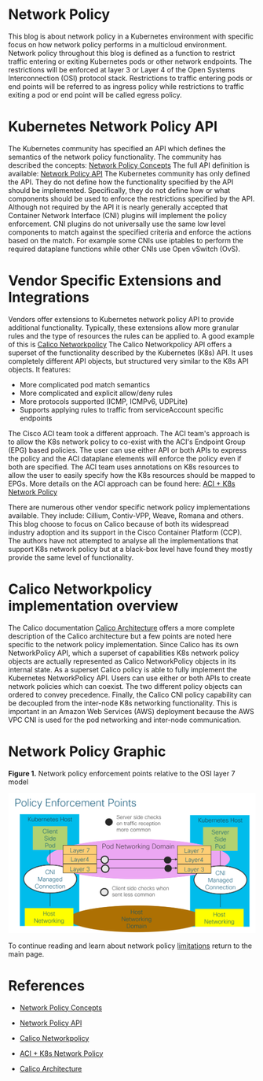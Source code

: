
# Network Policy

This blog is about network policy in a Kubernetes environment with specific focus on
how network policy performs in a multicloud environment.  Network policy throughout
this blog is defined as a function to restrict traffic entering or exiting Kubernetes
pods or other network endpoints. The restrictions will be enforced at layer 3 or
Layer 4 of the Open Systems Interconnection (OSI) protocol stack.  Restrictions to
traffic entering pods or end points will be referred to as ingress policy while
restrictions to traffic exiting a pod or end point will be called egress policy.

# Kubernetes Network Policy API

The Kubernetes community has specified an API which defines the semantics of the
network policy functionality.  The community has described the concepts:
[Network Policy Concepts](https://kubernetes.io/docs/concepts/services-networking/network-policies/)
The full API definition is available:
[Network Policy API](https://kubernetes.io/docs/reference/generated/kubernetes-api/v1.12/#networkpolicy-v1-networking-k8s-io)
The Kubernetes community has only defined the API.  They do not define how the functionality
specified by the API should be implemented. Specifically, they do not define how or what
components should be used to enforce the restrictions specified by the API.  Although
not required by the API it is nearly generally accepted that Container Network
Interface (CNI) plugins will implement the policy enforcement.
CNI plugins do not universally use the same low level components
to match against the specified criteria and enforce the actions based on the match.
For example some CNIs use iptables to perform the required dataplane functions while
other CNIs use Open vSwitch (OvS).

# Vendor Specific Extensions and Integrations

Vendors offer extensions to Kubernetes network policy API to provide additional functionality.
Typically, these extensions allow more granular rules and the type of resources the rules
can be applied to.  A good example of this is
[Calico Networkpolicy](https://docs.projectcalico.org/v3.6/reference/calicoctl/resources/networkpolicy)
The Calico Networkpolicy API offers a superset of the functionality described by
the Kubernetes (K8s) API.  It uses completely different API objects, but
structured very similar to the K8s API objects.  It features:

* More complicated pod match semantics
* More complicated and explicit allow/deny rules
* More protocols supported (ICMP, ICMPv6, UDPLite)
* Supports applying rules to traffic from serviceAccount specific endpoints

The Cisco ACI team took a different approach.  The ACI team's approach is to allow the K8s
network policy to co-exist with the ACI's Endpoint Group (EPG) based policies. The user can use either API or
both APIs to express the policy and the ACI dataplane elements will enforce the policy even
if both are specified.   The ACI team uses annotations on K8s resources to allow the user to
easily specify how the K8s resources should be mapped to EPGs. More details on the
ACI approach can be found here:
[ACI + K8s Network Policy](https://www.cisco.com/c/en/us/td/docs/switches/datacenter/aci/apic/sw/kb/b_Kubernetes_Integration_with_ACI.html)

There are numerous other vendor specific network policy implementations available.  They include: 
Cillium, Contiv-VPP, Weave, Romana and others. This blog choose to focus on Calico because of
both its widespread industry adoption and its support in the Cisco Container Platform (CCP). 
The authors have not attempted to analyse all the implementations that support K8s network policy
but at a black-box level have found they mostly provide the same level of functionality.

# Calico Networkpolicy implementation overview

The Calico documentation
[Calico Architecture](https://docs.projectcalico.org/v3.6/reference/architecture/)
offers a more complete description of the Calico architecture but a few points are noted here
specific to the network policy implementation.   Since Calico has its own NetworkPolicy API,
which a superset of capabilities K8s network policy objects are actually represented as
Calico NetworkPolicy objects in its internal state.  As a superset Calico policy is able
to fully implement the Kubernetes NetworkPolicy API.  Users can use either or both APIs to
create network policies which can coexist. The two different policy objects can ordered to
convey precedence. Finally, the Calico CNI policy capability can be decoupled from the
inter-node K8s networking functionality.  This is important in an Amazon Web Services
(AWS) deployment because the AWS VPC CNI is used for the pod networking and inter-node
communication.

# Network Policy Graphic

**Figure 1.** Network policy enforcement points relative to the OSI layer 7 model 

![network_policy_dataplane_view.png](./network_policy.png)


To continue reading and learn about network policy 
[limitations](./README.md#limitations)
return to the main page.

# References 

* [Network Policy Concepts](https://kubernetes.io/docs/concepts/services-networking/network-policies/)

* [Network Policy API](https://kubernetes.io/docs/reference/generated/kubernetes-api/v1.12/#networkpolicy-v1-networking-k8s-io)

* [Calico Networkpolicy](https://docs.projectcalico.org/v3.6/reference/calicoctl/resources/networkpolicy)

* [ACI + K8s Network Policy](https://www.cisco.com/c/en/us/td/docs/switches/datacenter/aci/apic/sw/kb/b_Kubernetes_Integration_with_ACI.html)

* [Calico Architecture](https://docs.projectcalico.org/v3.6/reference/architecture/)
